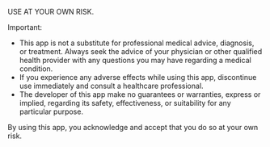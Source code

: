 USE AT YOUR OWN RISK.

Important:

* This app is not a substitute for professional medical advice, diagnosis, or treatment. Always seek the advice of your physician or other qualified health provider with any questions you may have regarding a medical condition.
* If you experience any adverse effects while using this app, discontinue use immediately and consult a healthcare professional.
* The developer of this app make no guarantees or warranties, express or implied, regarding its safety, effectiveness, or suitability for any particular purpose.

By using this app, you acknowledge and accept that you do so at your own risk.
